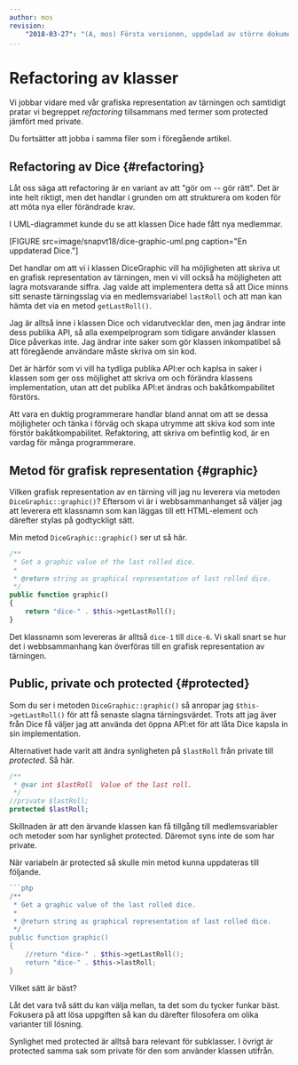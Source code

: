 ```yaml
---
author: mos
revision:
    "2018-03-27": "(A, mos) Första versionen, uppdelad av större dokument och uppdaterad."
...
```

Refactoring av klasser
==================================

Vi jobbar vidare med vår grafiska representation av tärningen och samtidigt pratar vi begreppet _refactoring_ tillsammans med termer som protected jämfört med private.

Du fortsätter att jobba i samma filer som i föregående artikel.



Refactoring av Dice {#refactoring}
---------------------------------

Låt oss säga att refactoring är en variant av att "gör om -- gör rätt". Det är inte helt riktigt, men det handlar i grunden om att strukturera om koden för att möta nya eller förändrade krav.

I UML-diagrammet kunde du se att klassen Dice hade fått nya medlemmar.

[FIGURE src=image/snapvt18/dice-graphic-uml.png caption="En uppdaterad Dice."]

Det handlar om att vi i klassen DiceGraphic vill ha möjligheten att skriva ut en grafisk representation av tärningen, men vi vill också ha möjligheten att lagra motsvarande siffra. Jag valde att implementera detta så att Dice minns sitt senaste tärningsslag via en medlemsvariabel `lastRoll` och att man kan hämta det via en metod `getLastRoll()`.

Jag är alltså inne i klassen Dice och vidarutvecklar den, men jag ändrar inte dess publika API, så alla exempelprogram som tidigare använder klassen Dice påverkas inte. Jag ändrar inte saker som gör klassen inkompatibel så att föregående användare måste skriva om sin kod.

Det är härför som vi vill ha tydliga publika API:er och kaplsa in saker i klassen som ger oss möjlighet att skriva om och förändra klassens implementation, utan att det publika API:et ändras och bakåtkompabilitet förstörs.

Att vara en duktig programmerare handlar bland annat om att se dessa möjligheter och tänka i förväg och skapa utrymme att skiva kod som inte förstör bakåtkompabilitet. Refaktoring, att skriva om befintlig kod, är en vardag för många programmerare.



Metod för grafisk representation {#graphic}
---------------------------------

Vilken grafisk representation av en tärning vill jag nu leverera via metoden  `DiceGraphic::graphic()`? Eftersom vi är i webbsammanhanget så väljer jag att leverera ett klassnamn som kan läggas till ett HTML-element och därefter stylas på godtyckligt sätt.

Min metod `DiceGraphic::graphic()` ser ut så här.

```php
/**
 * Get a graphic value of the last rolled dice.
 *
 * @return string as graphical representation of last rolled dice.
 */
public function graphic()
{
    return "dice-" . $this->getLastRoll();
}
```

Det klassnamn som levereras är alltså `dice-1` till `dice-6`. Vi skall snart se hur det i webbsammanhang kan överföras till en grafisk representation av tärningen.



Public, private och protected {#protected}
-------------------------------

Som du ser i metoden `DiceGraphic::graphic()` så anropar jag `$this->getLastRoll()` för att få senaste slagna tärningsvärdet. Trots att jag äver från Dice få väljer jag att använda det öppna API:et för att låta Dice kapsla in sin implementation.

Alternativet hade varit att ändra synligheten på `$lastRoll` från private till _protected_. Så här.

```php
/**
 * @var int $lastRoll  Value of the last roll.
 */
//private $lastRoll;
protected $lastRoll;
```

Skillnaden är att den ärvande klassen kan få tillgång till medlemsvariabler och metoder som har synlighet protected. Däremot syns inte de som har private.

När variabeln är protected så skulle min metod kunna uppdateras till följande.

```php
```php
/**
 * Get a graphic value of the last rolled dice.
 *
 * @return string as graphical representation of last rolled dice.
 */
public function graphic()
{
    //return "dice-" . $this->getLastRoll();
    return "dice-" . $this->lastRoll;
}
```

Vilket sätt är bäst?

Låt det vara två sätt du kan välja mellan, ta det som du tycker funkar bäst. Fokusera på att lösa uppgiften så kan du därefter filosofera om olika varianter till lösning.

Synlighet med protected är alltså bara relevant för subklasser. I övrigt är protected samma sak som private för den som använder klassen utifrån.

